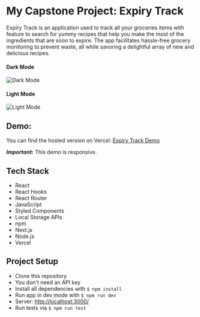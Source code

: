 # My Capstone Project: Expiry Track

Expiry Track is an application used to track all your groceries items with feature to search for yummy recipes that help you make the most of the ingredients that are soon to expire. The app facilitates hassle-free grocery monitoring to prevent waste, all while savoring a delightful array of new and delicious recipes.

#### Dark Mode

![Dark Mode](https://github.com/NirachaMarchett/capstone-expiration-tracking-app/assets/135506311/d86ea5f4-a31b-400b-b510-32f18fd380dc)

#### Light Mode
![Light Mode](https://github.com/NirachaMarchett/capstone-expiration-tracking-app/assets/135506311/0a97d35e-299a-4393-9fac-cd52fe5b503b)

## Demo:

You can find the hosted version on Vercel: [Expiry Track Demo](https://capstone-project-chi-rouge.vercel.app/)

***Important:*** This demo is responsive.

## Tech Stack

- React
- React Hooks
- React Router
- JavaScript
- Styled Components
- Local Storage APIs
- npm
- Next.js
- Node.js
- Vercel

## Project Setup

- Clone this repository
- You don't need an API key
- Install all dependencies with `$ npm install`
- Run app in dev mode with `$ npm run dev`
- Server: [http://localhost:3000/](http://localhost:3000/)
- Run tests via `$ npm run test`
